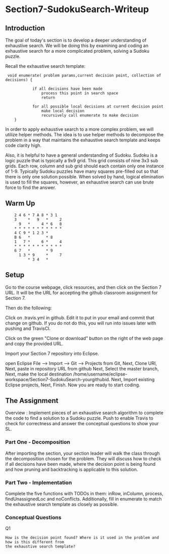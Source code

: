 # Section7-SudokuSearch-Writeup 

## Introduction 
The goal of today's section is to develop a deeper understanding of exhaustive 
search. We will be doing this by examining and coding an exhaustive search for a
more complicated problem, solving a Sudoku puzzle. 

Recall the exhaustive search template: 

```
 void enumerate( problem params,current decision point, collection of decisions) {
            
            if all decisions have been made
                process this point in search space
                return
 
            for all possible local decisions at current decision point
                make local decision
                recursively call enumerate to make decision
	}
```

In order to apply exhaustive search to a more complex problem, we will utilize
helper methods. The idea is to use helper methods to decompose the problem 
in a way that maintains the exhaustive search template and keeps code clarity high. 

Also, it is helpful to have a general understanding of Sudoku. Sudoku is a logic
puzzle that is typically a 9x9 grid. This grid consists of nine 3x3 sub grids. 
Each row, column and sub grid should each contain only one instance of 1-9. 
Typically Sudoku puzzles have many squares pre-filled out so that there is only 
one solution possible. When solved by hand, logical elimination is used to fill 
the squares, however, an exhaustive search can use brute force to find the answer. 

## Warm Up 

```
	2 4 6 * 7 A 8 * 3 1  
	3     *   9   *     2
	  9   *     4 * 6   8 
	* * * * * * * * * * *
	4 C 9 * 1 2 3 *      
	B 6   *       * 8
	1   7 *     6 *     4
	* * * * * * * * * * *
	6 7   *       * 9    
	  1 3 * 9     *     7
	      * 3 4   *
```


## Setup

Go to the course webpage, click resources, and then click on the Section 7 URL. It will be the URL for accepting the github classroom assignment for Section 7.

Then do the following:

Click on .travis.yml in github. Edit it to put in your email and commit that change on github. If you do not do this, you will run into issues later with pushing and TravisCI.

Click on the green "Clone or download" button on the right of the web page and copy the provided URL.

Import your Section 7 repository into Eclipse.

open Eclipse
File —> Import —> Git —> Projects from Git, Next, Clone URI, Next, paste in repository URL from github
Next, Select the master branch, Next, make the local destination /home/username/eclipse-workspace/Section7-SudokuSearch-yourgithubid.
Next, Import existing Eclipse projects, Next, Finish.
Now you are ready to start coding.

## The Assignment
Overview : Implement pieces of an exhaustive search algorithm to complete the code to 
find a solution to a Sudoku puzzle. Push to enable Travis to check for correctness and
answer the conceptual questions to show your SL. 

### Part One - Decomposition 
After importing the section, your section leader will walk the class through the 
decomposition chosen for the problem. They will discuss how to check if all decisions 
have been made, where the decision point is being found and how pruning and 
backtracking is applicable to this solution. 

### Part Two - Implementation 
Complete the five functions with TODOs in them: inRow, inColumn, process, 
findUnassignedLoc and noConflicts. Additionally, fill in enumerate to match the 
exhaustive search template as closely as possible. 

### Conceptual Questions 
Q1 

```
How is the decision point found? Where is it used in the problem and how is this different from 
the exhaustive search template?
```

